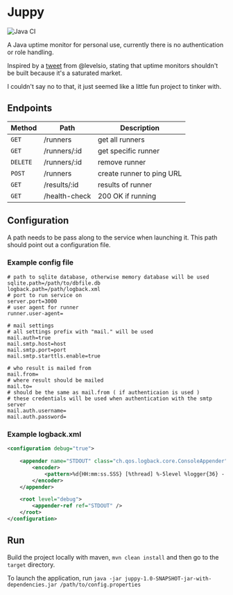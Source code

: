 # Juppy

![Java CI](https://github.com/Auo/juppy/workflows/Java%20CI/badge.svg)

A Java uptime monitor for personal use, currently there is no authentication or role handling.


Inspired by a [tweet](https://twitter.com/levelsio/status/1303812935773556736) from @levelsio, stating that
uptime monitors shouldn't be built because it's a saturated market.

I couldn't say no to that, it just seemed like a little fun project to tinker with.

## Endpoints

|Method | Path | Description |
|-------|------|------------|
| `GET` | /runners | get all runners |
| `GET` | /runners/:id | get specific runner |
| `DELETE` | /runners/:id | remove runner |
| `POST` | /runners | create runner to ping URL |
| `GET` | /results/:id | results of runner |
| `GET` | /health-check | 200 OK if running |


## Configuration

A path needs to be pass along to the service when launching it. This path should point out a configuration file.

### Example config file

```properties
# path to sqlite database, otherwise memory database will be used
sqlite.path=/path/to/dbfile.db
logback.path=/path/logback.xml
# port to run service on
server.port=3000
# user agent for runner
runner.user-agent=

# mail settings
# all settings prefix with "mail." will be used
mail.auth=true
mail.smtp.host=host
mail.smtp.port=port
mail.smtp.starttls.enable=true

# who result is mailed from
mail.from=
# where result should be mailed
mail.to=
# should be the same as mail.from ( if authenticaion is used )
# these credentials will be used when authentication with the smtp server
mail.auth.username=
mail.auth.password=
```

### Example logback.xml

```xml
<configuration debug="true">

    <appender name="STDOUT" class="ch.qos.logback.core.ConsoleAppender">
        <encoder>
            <pattern>%d{HH:mm:ss.SSS} [%thread] %-5level %logger{36} - %msg%n</pattern>
        </encoder>
    </appender>

    <root level="debug">
        <appender-ref ref="STDOUT" />
    </root>
</configuration>
```

## Run
Build the project locally with maven, `mvn clean install` and then go to the `target` directory.

To launch the application, run `java -jar juppy-1.0-SNAPSHOT-jar-with-dependencies.jar /path/to/config.properties`

